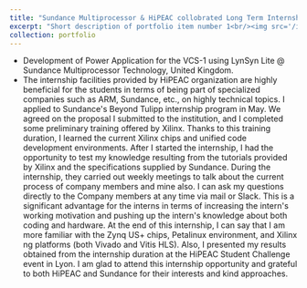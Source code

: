 ```yaml
---
title: "Sundance Multiprocessor & HiPEAC collobrated Long Term Internship"
excerpt: "Short description of portfolio item number 1<br/><img src='/images/500x300.png'>"
collection: portfolio
---
```


- Development of Power Application for the VCS-1 using LynSyn Lite @ Sundance Multiprocessor Technology, United Kingdom. 
- The internship facilities provided by HiPEAC organization are highly beneficial for the students in terms of being part of specialized companies such as ARM, Sundance, etc., on highly technical topics. I applied to Sundance's Beyond Tulipp internship program in May. We agreed on the proposal I submitted to the institution, and I completed some preliminary training offered by Xilinx. Thanks to this training duration, I learned the current Xilinx chips and unified code development environments. After I started the internship, I had the opportunity to test my knowledge resulting from the tutorials provided by Xilinx and the specifications supplied by Sundance. During the internship, they carried out weekly meetings to talk about the current process of company members and mine also. I can ask my questions directly to the Company members at any time via mail or Slack. This is a significant advantage for the interns in terms of increasing the intern's working motivation and pushing up the intern's knowledge about both coding and hardware. At the end of this internship, I can say that I am more familiar with the Zynq US+ chips, Petalinux environment, and Xilinx ng platforms (both Vivado and Vitis HLS). Also, I presented my results obtained from the internship duration at the HiPEAC Student Challenge event in Lyon. I am glad to attend this internship opportunity and grateful to both HiPEAC and Sundance for their interests and kind approaches.
